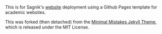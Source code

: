 This is for Sagnik's [website](https://sagnikbhadury.github.io) deployment using a Github Pages template for academic websites. 

This was forked (then detached) from the [Minimal Mistakes Jekyll Theme](https://mmistakes.github.io/minimal-mistakes/), which is released under the MIT License. 
